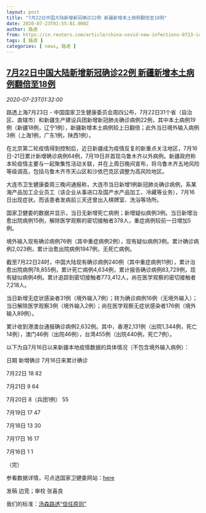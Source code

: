 ```yaml
---
layout: post
title: "7月22日中国大陆新增新冠确诊22例 新疆新增本土病例翻倍至18例"
date: 2020-07-23T01:55:01.000Z
author: 路透
from: https://cn.reuters.com/article/china-covid-new-infections-0723-idCNKCS24O045
tags: [ 路透 ]
categories: [ news, 路透 ]
---
```

<!--1595469301000-->
[7月22日中国大陆新增新冠确诊22例 新疆新增本土病例翻倍至18例](https://cn.reuters.com/article/china-covid-new-infections-0723-idCNKCS24O045)
------

<div>
<div><i>2020-07-23T01:32:00</i></div><div class="StandardArticleBody_body"><p>路透上海7月23日 - 中国国家卫生健康委员会周四公布，7月22日31个省（自治区、直辖市）和新疆生产建设兵团新增新冠肺炎确诊病例22例，其中本土病例19例（新疆18例，辽宁1例），新疆新增本土病例较上日翻倍；此外当日境外输入病例3例（上海1例，广东1例，陕西1例）。 </p><p>在北京第二轮疫情得到控制后，近日新疆成为疫情反复的新重点关注地区，7月16日-21日累计新增确诊病例64例，7月19日并首现乌鲁木齐以外病例。新疆政府称本轮疫情主要与一起聚集性活动关联，并在上周日晚间宣布，将乌鲁木齐五地风险等级调高，包括乌鲁木齐市天山区和沙依巴克区调整为高风险地区。 </p><p>大连市卫生健康委周三晚间通报称，大连市当日新增1例新冠肺炎确诊病例，系某海产品加工企业员工（该企业从事进口及国产水产品加工、冷藏等业务），7月16日出现症状。而该患者发病前三天还曾出入棋牌室、洗浴等场所。 </p><p>国家卫健委的数据并显示，当日无新增死亡病例；新增疑似病例3例。当日新增治愈出院病例15例，解除医学观察的密切接触者378人，重症病例较前一日增加5例。 </p><p>境外输入现有确诊病例76例（其中重症病例2例），现有疑似病例3例。累计确诊病例2,023例，累计治愈出院病例1947例，无死亡病例。 </p><p>截至7月22日24时，中国大陆现有确诊病例240例（其中重症病例11例），累计治愈出院病例78,855例，累计死亡病例4,634例，累计报告确诊病例83,729例，现有疑似病例4例。累计追踪到密切接触者773,412人，尚在医学观察的密切接触者7,218人。 </p><p>当日新增无症状感染者31例（境外输入7例）；转为确诊病例16例（无境外输入）；当日解除医学观察3例（境外输入2例）；尚在医学观察无症状感染者176例（境外输入89例）。 </p><p>累计收到港澳台通报确诊病例2,632例。其中，香港2,131例（出院1,344例，死亡14例），澳门46例（出院46例），台湾455例（出院440例，死亡7例）。 </p><p>以下为自7月16日以来新疆本地疫情数据的具体情况（不包含境外输入病例）：       </p><p>             日期               新增确诊               7月16日来累计确诊           </p><p>            7月22日              18                    82           </p><p>            7月21日               9                    64           </p><p>            7月20日            8（兵团1例）                 55           </p><p>            7月19日              17                    47           </p><p>            7月18日              13                    30           </p><p>            7月17日              16                    17           </p><p>            7月16日               1                     1           </p><p>（完）     </p><p>参看数据详情，可点选国家卫健委网站：<a href="http://www.nhc.gov.cn/xcs/yqtb/202007/2a91a4a897b84b75bc8c537adcc2e704.shtml">here</a> </p><div class="Attribution_container"><div class="Attribution_attribution"><p class="Attribution_content">发稿 边竞；审校 张喜良 </p></div></div><div class="StandardArticleBody_trustBadgeContainer"><span class="StandardArticleBody_trustBadgeTitle">我们的标准：</span><span class="trustBadgeUrl"><a href="https://www.thomsonreuters.cn/content/dam/openweb/documents/pdf/china/brochures/about-us-1.pdf">汤森路透“信任原则”</a></span></div></div>
</div>
